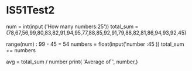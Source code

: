 # IS51Test2

num = int(input ('How many numbers:25'))
total_sum = (78,67,56,99,80,83,82,91,94,95,77,88,85,92,91,79,88,82,81,86,94,93,92,45)

range(num) : 99 - 45 = 54 
    numbers = float(input('number :45 ))
    total_sum += numbers 

avg = total_sum / number 
print( 'Average of ', number,)

